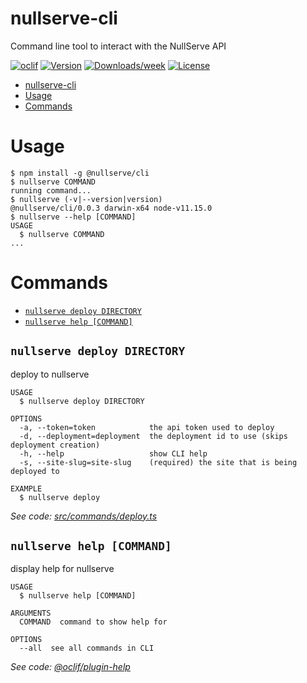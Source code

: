 # nullserve-cli

Command line tool to interact with the NullServe API

[![oclif](https://img.shields.io/badge/cli-oclif-brightgreen.svg)](https://oclif.io)
[![Version](https://img.shields.io/npm/v/nullserve-cli.svg)](https://npmjs.org/package/nullserve-cli)
[![Downloads/week](https://img.shields.io/npm/dw/nullserve-cli.svg)](https://npmjs.org/package/nullserve-cli)
[![License](https://img.shields.io/npm/l/nullserve-cli.svg)](https://github.com/nullserve/nullserve-cli/blob/master/package.json)

<!-- toc -->

- [nullserve-cli](#nullserve-cli)
- [Usage](#usage)
- [Commands](#commands)
  <!-- tocstop -->

# Usage

<!-- usage -->

```sh-session
$ npm install -g @nullserve/cli
$ nullserve COMMAND
running command...
$ nullserve (-v|--version|version)
@nullserve/cli/0.0.3 darwin-x64 node-v11.15.0
$ nullserve --help [COMMAND]
USAGE
  $ nullserve COMMAND
...
```

<!-- usagestop -->

# Commands

<!-- commands -->

- [`nullserve deploy DIRECTORY`](#nullserve-deploy-directory)
- [`nullserve help [COMMAND]`](#nullserve-help-command)

## `nullserve deploy DIRECTORY`

deploy to nullserve

```
USAGE
  $ nullserve deploy DIRECTORY

OPTIONS
  -a, --token=token            the api token used to deploy
  -d, --deployment=deployment  the deployment id to use (skips deployment creation)
  -h, --help                   show CLI help
  -s, --site-slug=site-slug    (required) the site that is being deployed to

EXAMPLE
  $ nullserve deploy
```

_See code: [src/commands/deploy.ts](https://github.com/nullserve/nullserve-cli/blob/v0.0.3/src/commands/deploy.ts)_

## `nullserve help [COMMAND]`

display help for nullserve

```
USAGE
  $ nullserve help [COMMAND]

ARGUMENTS
  COMMAND  command to show help for

OPTIONS
  --all  see all commands in CLI
```

_See code: [@oclif/plugin-help](https://github.com/oclif/plugin-help/blob/v2.2.1/src/commands/help.ts)_

<!-- commandsstop -->

